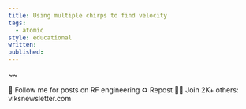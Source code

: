 ```yaml
---
title: Using multiple chirps to find velocity
tags:
  - atomic
style: educational
written: 
published:
---
```


~~

🔔 Follow me for posts on RF engineering
♻️ Repost 
✍🏼 Join 2K+ others: viksnewsletter.com